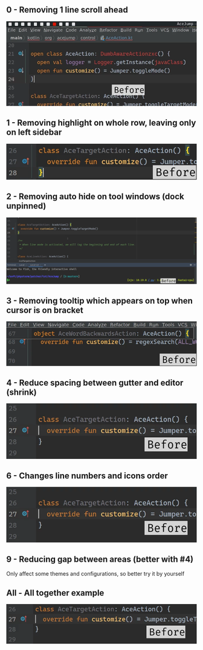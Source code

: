 ## 0 - Removing 1 line scroll ahead

![](./0.webp)

## 1 - Removing highlight on whole row, leaving only on left sidebar

![](./1.webp)

## 2 - Removing auto hide on tool windows (dock unpinned)

![](./2.webp)

## 3 - Removing tooltip which appears on top when cursor is on bracket

![](./3.webp)

## 4 - Reduce spacing between gutter and editor (shrink)

![](./4.webp)

## 6 - Changes line numbers and icons order

![](./6.webp)

## 9 - Reducing gap between areas (better with #4)

Only affect some themes and configurations, so better try it by yourself

## All - All together example

![](./all.webp)